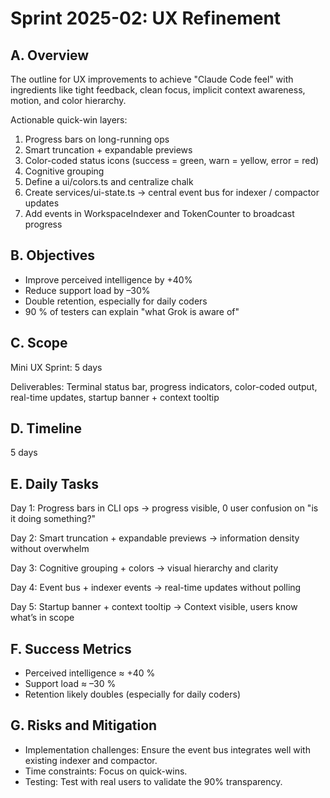 # Sprint 2025-02: UX Refinement

## A. Overview

The outline for UX improvements to achieve "Claude Code feel" with ingredients like tight feedback, clean focus, implicit context awareness, motion, and color hierarchy.

Actionable quick-win layers:

1. Progress bars on long-running ops
2. Smart truncation + expandable previews
3. Color-coded status icons (success = green, warn = yellow, error = red)
4. Cognitive grouping
5. Define a ui/colors.ts and centralize chalk
6. Create services/ui-state.ts → central event bus for indexer / compactor updates
7. Add events in WorkspaceIndexer and TokenCounter to broadcast progress

## B. Objectives

- Improve perceived intelligence by +40%
- Reduce support load by –30%
- Double retention, especially for daily coders
- 90 % of testers can explain "what Grok is aware of"

## C. Scope

Mini UX Sprint: 5 days

Deliverables: Terminal status bar, progress indicators, color-coded output, real-time updates, startup banner + context tooltip

## D. Timeline

5 days

## E. Daily Tasks

Day 1: Progress bars in CLI ops → progress visible, 0 user confusion on "is it doing something?"

Day 2: Smart truncation + expandable previews → information density without overwhelm

Day 3: Cognitive grouping + colors → visual hierarchy and clarity

Day 4: Event bus + indexer events → real-time updates without polling

Day 5: Startup banner + context tooltip → Context visible, users know what’s in scope

## F. Success Metrics

- Perceived intelligence ≈ +40 %
- Support load ≈ –30 %
- Retention likely doubles (especially for daily coders)

## G. Risks and Mitigation

- Implementation challenges: Ensure the event bus integrates well with existing indexer and compactor.
- Time constraints: Focus on quick-wins.
- Testing: Test with real users to validate the 90% transparency.